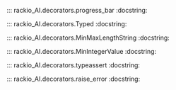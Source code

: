 ::: rackio_AI.decorators.progress_bar
    :docstring:

::: rackio_AI.decorators.Typed
    :docstring:
    
::: rackio_AI.decorators.MinMaxLengthString
    :docstring:
    
::: rackio_AI.decorators.MinIntegerValue
    :docstring:
    
::: rackio_AI.decorators.typeassert
    :docstring:
    
::: rackio_AI.decorators.raise_error
    :docstring: